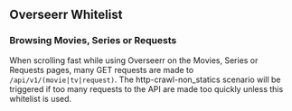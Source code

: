 ## Overseerr Whitelist

### Browsing Movies, Series or Requests
When scrolling fast while using Overseerr on the Movies, Series or Requests pages, many GET requests are made to ``/api/v1/(movie|tv|request)``. The http-crawl-non_statics scenario will be triggered if too many requests to the API are made too quickly unless this whitelist is used.
